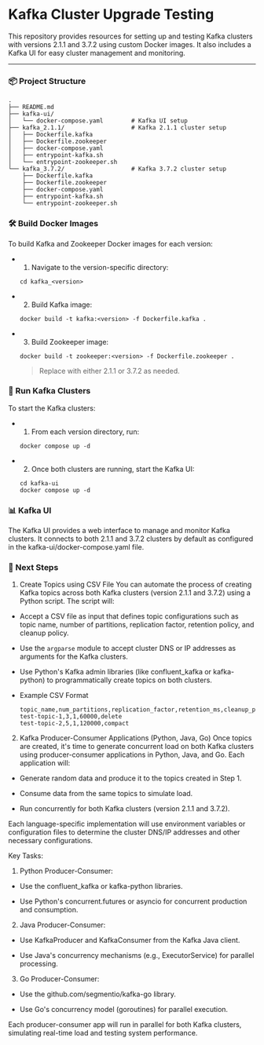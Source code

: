 # Kafka Cluster Upgrade Testing

This repository provides resources for setting up and testing Kafka clusters with versions 2.1.1 and 3.7.2 using custom Docker images. It also includes a Kafka UI for easy cluster management and monitoring.

---

### 📦 Project Structure

```
.
├── README.md
├── kafka-ui/
│   └── docker-compose.yaml        # Kafka UI setup
├── kafka_2.1.1/                   # Kafka 2.1.1 cluster setup
│   ├── Dockerfile.kafka
│   ├── Dockerfile.zookeeper
│   ├── docker-compose.yaml
│   ├── entrypoint-kafka.sh
│   └── entrypoint-zookeeper.sh
└── kafka_3.7.2/                   # Kafka 3.7.2 cluster setup
    ├── Dockerfile.kafka
    ├── Dockerfile.zookeeper
    ├── docker-compose.yaml
    ├── entrypoint-kafka.sh
    └── entrypoint-zookeeper.sh
```

### 🛠️ Build Docker Images

To build Kafka and Zookeeper Docker images for each version:

- 1. Navigate to the version-specific directory:
    ```
    cd kafka_<version>
    ```
- 2. Build Kafka image:
    ```
    docker build -t kafka:<version> -f Dockerfile.kafka .
    ```
- 3. Build Zookeeper image:
    ```
    docker build -t zookeeper:<version> -f Dockerfile.zookeeper .
    ```
    > Replace <version> with either 2.1.1 or 3.7.2 as needed.

### 🚀 Run Kafka Clusters

To start the Kafka clusters:

- 1. From each version directory, run:
    ```
    docker compose up -d
    ```
- 2. Once both clusters are running, start the Kafka UI:
    ```
    cd kafka-ui
    docker compose up -d
    ```

### 📊 Kafka UI
The Kafka UI provides a web interface to manage and monitor Kafka clusters. It connects to both 2.1.1 and 3.7.2 clusters by default as configured in the kafka-ui/docker-compose.yaml file.

### 🚧 Next Steps

1. Create Topics using CSV File
You can automate the process of creating Kafka topics across both Kafka clusters (version 2.1.1 and 3.7.2) using a Python script. The script will:

- Accept a CSV file as input that defines topic configurations such as topic name, number of partitions, replication factor, retention policy, and cleanup policy.

- Use the `argparse` module to accept cluster DNS or IP addresses as arguments for the Kafka clusters.

- Use Python's Kafka admin libraries (like confluent_kafka or kafka-python) to programmatically create topics on both clusters.

- Example CSV Format
    ```
    topic_name,num_partitions,replication_factor,retention_ms,cleanup_policy
    test-topic-1,3,1,60000,delete
    test-topic-2,5,1,120000,compact
    ```

2. Kafka Producer-Consumer Applications (Python, Java, Go)
Once topics are created, it's time to generate concurrent load on both Kafka clusters using producer-consumer applications in Python, Java, and Go. Each application will:

- Generate random data and produce it to the topics created in Step 1.

- Consume data from the same topics to simulate load.

- Run concurrently for both Kafka clusters (version 2.1.1 and 3.7.2).

Each language-specific implementation will use environment variables or configuration files to determine the cluster DNS/IP addresses and other necessary configurations.

Key Tasks:

1. Python Producer-Consumer:

- Use the confluent_kafka or kafka-python libraries.

- Use Python's concurrent.futures or asyncio for concurrent production and consumption.

2. Java Producer-Consumer:

- Use KafkaProducer and KafkaConsumer from the Kafka Java client.

- Use Java's concurrency mechanisms (e.g., ExecutorService) for parallel processing.

3. Go Producer-Consumer:

- Use the github.com/segmentio/kafka-go library.

- Use Go's concurrency model (goroutines) for parallel execution.

Each producer-consumer app will run in parallel for both Kafka clusters, simulating real-time load and testing system performance.
